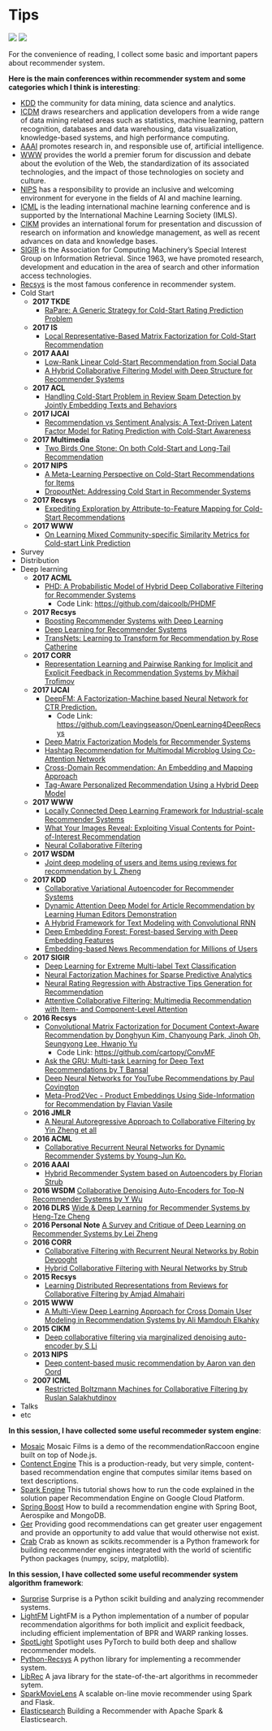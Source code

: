 # Tips

[![](https://jaywcjlove.github.io/sb/ico/awesome.svg)](#) [![](https://jaywcjlove.github.io/sb/license/mit.svg)](#)

For the convenience of reading, I collect some basic and important papers about recommender system.

**Here is the main conferences within recommender system and some categories which I think is interesting**:
 - [KDD](http://www.kdd.org/) the community for data mining, data science and analytics.
 - [ICDM](http://www.cs.uvm.edu/~icdm/) draws researchers and application developers from a wide range of data mining related areas such as statistics, machine learning, pattern recognition, databases and data warehousing, data visualization, knowledge-based systems, and high performance computing. 
 - [AAAI](https://www.aaai.org/)  promotes research in, and responsible use of, artificial intelligence.
 - [WWW](http://www.iw3c2.org/) provides the world a premier forum for discussion and debate about the evolution of the Web, the standardization of its associated technologies, and the impact of those technologies on society and culture.
 - [NIPS](https://nips.cc/) has a responsibility to provide an inclusive and welcoming environment for everyone in the fields of AI and machine learning.
 - [ICML](https://icml.cc/) is the leading international machine learning conference and is supported by the International Machine Learning Society (IMLS).
 - [CIKM](http://www.cikmconference.org/) provides an international forum for presentation and discussion of research on information and knowledge management, as well as recent advances on data and knowledge bases.
 - [SIGIR](http://sigir.org/)  is the Association for Computing Machinery’s Special Interest Group on Information Retrieval. Since 1963, we have promoted research, development and education in the area of search and other information access technologies.
 - [Recsys](https://recsys.acm.org/) is the most famous conference in recommender system. 
 - Cold Start
   - **2017 TKDE**
     - [RaPare: A Generic Strategy for Cold-Start Rating Prediction Problem](https://dl.acm.org/citation.cfm?doid=3108148)
   - **2017 IS**
     - [Local Representative-Based Matrix Factorization for Cold-Start Recommendation ](https://dl.acm.org/citation.cfm?doid=3108148)
   - **2017 AAAI**
     - [Low-Rank Linear Cold-Start Recommendation from Social Data](https://aaai.org/ocs/index.php/AAAI/AAAI17/paper/view/14828)
     - [A Hybrid Collaborative Filtering Model with Deep Structure for Recommender Systems](https://aaai.org/ocs/index.php/AAAI/AAAI17/paper/view/14676)
   - **2017 ACL**
     - [Handling Cold-Start Problem in Review Spam Detection by Jointly Embedding Texts and Behaviors](http://aclweb.org/anthology/P17-1034)
   - **2017 IJCAI**
     - [Recommendation vs Sentiment Analysis: A Text-Driven Latent Factor Model for Rating Prediction with Cold-Start Awareness](https://www.ijcai.org/proceedings/2017/382)
   - **2017 Multimedia**
     - [Two Birds One Stone: On both Cold-Start and Long-Tail Recommendation ](https://dl.acm.org/citation.cfm?doid=3123266.3123316)
   - **2017 NIPS**
     - [A Meta-Learning Perspective on Cold-Start Recommendations for Items ](http://papers.nips.cc/paper/7266-a-meta-learning-perspective-on-cold-start-recommendations-for-items)
     - [DropoutNet: Addressing Cold Start in Recommender Systems ](http://papers.nips.cc/paper/7081-dropoutnet-addressing-cold-start-in-recommender-systems)
   - **2017 Recsys**
     - [Expediting Exploration by Attribute-to-Feature Mapping for Cold-Start Recommendations](https://dl.acm.org/citation.cfm?doid=3109859.3109880)
   - **2017 WWW**
     - [On Learning Mixed Community-specific Similarity Metrics for Cold-start Link Prediction](https://dl.acm.org/citation.cfm?doid=3041021.3054269)
 - Survey
 - Distribution
 - Deep learning
   - **2017 ACML** 
     - [PHD: A Probabilistic Model of Hybrid Deep Collaborative Filtering for Recommender Systems ](http://www.acml-conf.org/2017/conference/accepted-papers/)
       - Code Link: https://github.com/daicoolb/PHDMF
   - **2017 Recsys**   
     - [Boosting Recommender Systems with Deep Learning ](https://dl.acm.org/citation.cfm?doid=3109859.3109926)
     - [Deep Learning for Recommender Systems ](https://dl.acm.org/citation.cfm?doid=3109859.3109933)
     - [TransNets: Learning to Transform for Recommendation  by Rose Catherine ](https://arxiv.org/abs/1704.02298) 
   - **2017 CORR** 
     - [Representation Learning and Pairwise Ranking for Implicit and Explicit Feedback in Recommendation Systems by Mikhail Trofimov ](https://arxiv.org/abs/1705.00105)
   - **2017 IJCAI** 
     - [DeepFM: A Factorization-Machine based Neural Network for CTR Prediction. ](https://arxiv.org/abs/1703.04247) 
       - Code Link: https://github.com/Leavingseason/OpenLearning4DeepRecsys
     - [Deep Matrix Factorization Models for Recommender Systems](http://static.ijcai.org/proceedings-2017/0447.pdf)
     - [Hashtag Recommendation for Multimodal Microblog Using Co-Attention Network](https://www.ijcai.org/proceedings/2017/478)
     - [Cross-Domain Recommendation: An Embedding and Mapping Approach](https://www.ijcai.org/proceedings/2017/0343.pdf)
     - [Tag-Aware Personalized Recommendation Using a Hybrid Deep Model](https://www.ijcai.org/proceedings/2017/0446.pdf)
   - **2017 WWW** 
     - [Locally Connected Deep Learning Framework for Industrial-scale Recommender Systems ](https://dl.acm.org/citation.cfm?doid=3041021.3054227)
     - [What Your Images Reveal: Exploiting Visual Contents for Point-of-Interest Recommendation](http://www.public.asu.edu/~swang187/publications/VPOI.pdf)
     - [Neural Collaborative Filtering](https://www.comp.nus.edu.sg/~xiangnan/papers/ncf.pdf)
   - **2017 WSDM** 
     - [Joint deep modeling of users and items using reviews for recommendation by L Zheng ](https://arxiv.org/pdf/1701.04783)
   - **2017 KDD**
     - [Collaborative Variational Autoencoder for Recommender Systems](https://dl.acm.org/citation.cfm?doid=3097983.3098077)
     - [Dynamic Attention Deep Model for Article Recommendation by Learning Human Editors Demonstration](http://202.120.0.1/cache/6/03/wnzhang.net/3ac0c97001289a82d146e2d46405fc96/dadm-kdd.pdf)
     - [A Hybrid Framework for Text Modeling with Convolutional RNN](https://dl.acm.org/citation.cfm?id=3098140)
     - [Deep Embedding Forest: Forest-based Serving with Deep Embedding Features](https://dl.acm.org/citation.cfm?id=3098059&CFID=1018338121&CFTOKEN=87222562)
     - [Embedding-based News Recommendation for Millions of Users](http://delivery.acm.org/10.1145/3100000/3098108/p1933-okura.pdf?ip=202.120.19.118&id=3098108&acc=OPENTOC&key=BF85BBA5741FDC6E%2E17676C47DFB149BF%2E4D4702B0C3E38B35%2E054E54E275136550&CFID=1018338121&CFTOKEN=87222562&__acm__=1513765592_2c508b428144fb4f0a1e885b3d20b9c8)
   - **2017 SIGIR**
     - [Deep Learning for Extreme Multi-label Text Classification](https://dl.acm.org/citation.cfm?id=3080834)
     - [Neural Factorization Machines for Sparse Predictive Analytics](https://dl.acm.org/citation.cfm?id=3080777&CFID=1018338121&CFTOKEN=87222562)
     - [Neural Rating Regression with Abstractive Tips Generation for Recommendation](https://dl.acm.org/citation.cfm?id=3080822)
     - [Attentive Collaborative Filtering: Multimedia Recommendation with Item- and Component-Level Attention](https://www.comp.nus.edu.sg/~xiangnan/papers/sigir17-AttentiveCF.pdf)
   - **2016 Recsys** 
     - [Convolutional Matrix Factorization for Document Context-Aware Recommendation by Donghyun Kim, Chanyoung Park, Jinoh Oh, Seungyong Lee, Hwanjo Yu](http://dm.postech.ac.kr/~cartopy/ConvMF/)
       - Code Link: https://github.com/cartopy/ConvMF
     - [Ask the GRU: Multi-task Learning for Deep Text Recommendations by T Bansal ](https://arxiv.org/pdf/1609.02116.pdf)
     - [Deep Neural Networks for YouTube Recommendations by Paul Covington ](https://static.googleusercontent.com/media/research.google.com/en//pubs/archive/45530.pdf)
     - [Meta-Prod2Vec - Product Embeddings Using Side-Information for Recommendation by Flavian Vasile ](https://arxiv.org/pdf/1607.07326.pdf)
   - **2016 JMLR** 
     - [A Neural Autoregressive Approach to Collaborative Filtering by Yin Zheng et all ](http://proceedings.mlr.press/v48/zheng16.pdf)
   - **2016 ACML** 
     - [Collaborative Recurrent Neural Networks for Dynamic Recommender Systems by Young-Jun Ko. ](http://proceedings.mlr.press/v63/ko101.pdf)
   - **2016 AAAI** 
     - [Hybrid Recommender System based on Autoencoders by Florian Strub ](https://arxiv.org/pdf/1606.07659.pdf) 
   - **2016 WSDM** [Collaborative Denoising Auto-Encoders for Top-N Recommender Systems by Y Wu ](http://alicezheng.org/papers/wsdm16-cdae.pdf)
   - **2016 DLRS** [Wide & Deep Learning for Recommender Systems by Heng-Tze Cheng ](https://arxiv.org/abs/1606.07792)
   - **2016 Personal Note** [A Survey and Critique of Deep Learning on Recommender Systems by Lei Zheng ](http://bdsc.lab.uic.edu/docs/survey-critique-deep.pdf)
   - **2016 CORR** 
     - [Collaborative Filtering with Recurrent Neural Networks by Robin Devooght ](https://arxiv.org/pdf/1608.07400.pdf)
     - [Hybrid Collaborative Filtering with Neural Networks by Strub](https://pdfs.semanticscholar.org/fcbd/179590c30127cafbd00fd7087b47818406bc.pdf)
   - **2015 Recsys** 
     - [Learning Distributed Representations from Reviews for Collaborative Filtering by Amjad Almahairi ](http://dl.acm.org/citation.cfm?id=2800192)
   - **2015 WWW** 
     - [A Multi-View Deep Learning Approach for Cross Domain User Modeling in Recommendation Systems by Ali Mamdouh Elkahky ](http://sonyis.me/paperpdf/frp1159-songA-www-2015.pdf)
   - **2015 CIKM** 
     - [Deep collaborative filtering via marginalized denoising auto-encoder by S Li ](https://pdfs.semanticscholar.org/ff29/2f00055d8221c42d4831679db9d3872b6fbd.pdf)
   - **2013 NIPS** 
     - [Deep content-based music recommendation by Aaron van den Oord ](https://papers.nips.cc/paper/5004-deep-content-based-music-recommendation.pdf)
   - **2007 ICML** 
     - [Restricted Boltzmann Machines for Collaborative Filtering by Ruslan Salakhutdinov](http://www.machinelearning.org/proceedings/icml2007/papers/407.pdf)
 - Talks
 - etc
 
**In this session, I have collected some useful recommeder system engine**:
 - [Mosaic](https://github.com/guymorita/Mosaic-Films---Recommendation-Engine-Demo) Mosaic Films is a demo of the recommendationRaccoon engine built on top of Node.js.
 - [Contenct Engine](https://github.com/groveco/content-engine) This is a production-ready, but very simple, content-based recommendation engine that computes similar items based on text descriptions.
 - [Spark Engine](https://github.com/GoogleCloudPlatform/spark-recommendation-engine) This tutorial shows how to run the code explained in the solution paper Recommendation Engine on Google Cloud Platform. 
 - [Spring Boost](https://github.com/aerospike/recommendation-engine-example) How to build a recommendation engine with Spring Boot, Aerospike and MongoDB.
 - [Ger](https://github.com/grahamjenson/ger) Providing good recommendations can get greater user engagement and provide an opportunity to add value that would otherwise not exist.
 - [Crab](https://muricoca.github.io/crab/index.html) Crab as known as scikits.recommender is a Python framework for building recommender engines integrated with the world of scientific Python packages (numpy, scipy, matplotlib).

**In this session, I have collected some useful recommender system algorithm framework**:
 - [Surprise](https://github.com/NicolasHug/Surprise) Surprise is a Python scikit building and analyzing recommender systems.
 - [LightFM](https://github.com/lyst/lightfm) LightFM is a Python implementation of a number of popular recommendation algorithms for both implicit and explicit feedback, including efficient implementation of BPR and WARP ranking losses.
 - [SpotLight](https://github.com/maciejkula/spotlight) Spotlight uses PyTorch to build both deep and shallow recommender models.
 - [Python-Recsys](https://github.com/ocelma/python-recsys) A python library for implementing a recommender system.
 - [LibRec](https://www.librec.net/) A java library for the state-of-the-art algorithms in recommeder sytem.
 - [SparkMovieLens](https://github.com/jadianes/spark-movie-lens) A scalable on-line movie recommender using Spark and Flask.
 - [Elasticsearch](https://github.com/IBM/elasticsearch-spark-recommender) Building a Recommender with Apache Spark & Elasticsearch.
